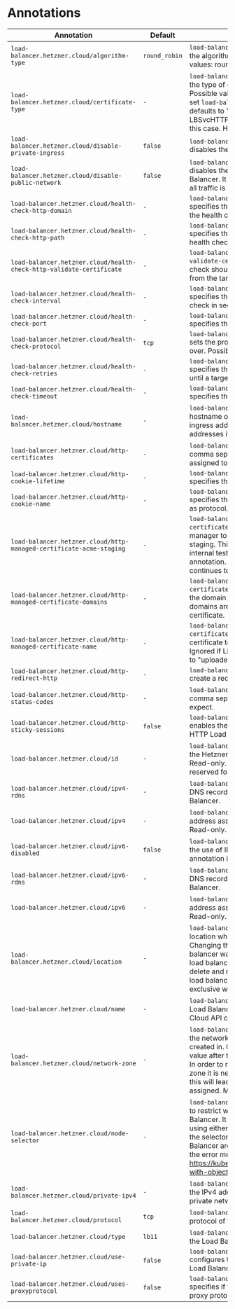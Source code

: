 # Annotations

| Annotation | Default | Description |
| --- | --- | --- |
| `load-balancer.hetzner.cloud/algorithm-type` | `round_robin` | `load-balancer.hetzner.cloud/algorithm-type` specifies the algorithm type of the Load Balancer. Possible values: round_robin, least_connections |
| `load-balancer.hetzner.cloud/certificate-type` | `-` | `load-balancer.hetzner.cloud/certificate-type` defines the type of certificate the Load Balancer should use. Possible values are "uploaded" and "managed". If not set `load-balancer.hetzner.cloud/certificate-type` defaults to "uploaded". LBSvcHTTPManagedCertificateDomains is ignored in this case. HTTPS only. |
| `load-balancer.hetzner.cloud/disable-private-ingress` | `false` | `load-balancer.hetzner.cloud/disable-private-ingress` disables the use of the private network for ingress. |
| `load-balancer.hetzner.cloud/disable-public-network` | `false` | `load-balancer.hetzner.cloud/disable-public-network` disables the public network of the Hetzner Cloud Load Balancer. It will still have a public network assigned, but all traffic is routed over the private network. |
| `load-balancer.hetzner.cloud/health-check-http-domain` | `-` | `load-balancer.hetzner.cloud/health-check-http-domain` specifies the domain we try to access when performing the health check. |
| `load-balancer.hetzner.cloud/health-check-http-path` | `-` | `load-balancer.hetzner.cloud/health-check-http-path` specifies the path we try to access when performing the health check. |
| `load-balancer.hetzner.cloud/health-check-http-validate-certificate` | `-` | `load-balancer.hetzner.cloud/health-check-http-validate-certificate` specifies whether the health check should validate the SSL certificate that comes from the target nodes. |
| `load-balancer.hetzner.cloud/health-check-interval` | `-` | `load-balancer.hetzner.cloud/health-check-interval` specifies the interval in which time we perform a health check in seconds. |
| `load-balancer.hetzner.cloud/health-check-port` | `-` | `load-balancer.hetzner.cloud/health-check-port` specifies the port the health check is be performed on. |
| `load-balancer.hetzner.cloud/health-check-protocol` | `tcp` | `load-balancer.hetzner.cloud/health-check-protocol` sets the protocol the health check should be performed over. Possible values: tcp, http, https |
| `load-balancer.hetzner.cloud/health-check-retries` | `-` | `load-balancer.hetzner.cloud/health-check-retries` specifies the number of time a health check is retried until a target is marked as unhealthy. |
| `load-balancer.hetzner.cloud/health-check-timeout` | `-` | `load-balancer.hetzner.cloud/health-check-timeout` specifies the timeout of a single health check. |
| `load-balancer.hetzner.cloud/hostname` | `-` | `load-balancer.hetzner.cloud/hostname` specifies the hostname of the Load Balancer. This will be used as ingress address instead of the Load Balancer IP addresses if specified. |
| `load-balancer.hetzner.cloud/http-certificates` | `-` | `load-balancer.hetzner.cloud/http-certificates` a comma separated list of IDs or Names of Certificates assigned to the service. HTTPS only. |
| `load-balancer.hetzner.cloud/http-cookie-lifetime` | `-` | `load-balancer.hetzner.cloud/http-cookie-lifetime` specifies the lifetime of the HTTP cookie. |
| `load-balancer.hetzner.cloud/http-cookie-name` | `-` | `load-balancer.hetzner.cloud/http-cookie-name` specifies the cookie name when using  HTTP or HTTPS as protocol. |
| `load-balancer.hetzner.cloud/http-managed-certificate-acme-staging` | `-` | `load-balancer.hetzner.cloud/http-managed-certificate-acme-staging` tells the cloud controller manager to create the certificate using Let's Encrypt staging. This annotation is exclusively for Hetzner internal testing purposes. Users should not use this annotation. There is no guarantee that it remains or continues to function as it currently functions. |
| `load-balancer.hetzner.cloud/http-managed-certificate-domains` | `-` | `load-balancer.hetzner.cloud/http-managed-certificate-domains` contains a comma separated list of the domain names of the managed certificate. All domains are used to create a single managed certificate. |
| `load-balancer.hetzner.cloud/http-managed-certificate-name` | `-` | `load-balancer.hetzner.cloud/http-managed-certificate-name` contains the name of the managed certificate to create by the Cloud Controller manager. Ignored if LBSvcHTTPCertificateType is missing or set to "uploaded". Optional. |
| `load-balancer.hetzner.cloud/http-redirect-http` | `-` | `load-balancer.hetzner.cloud/http-redirect-http` create a redirect from HTTP to HTTPS. HTTPS only. |
| `load-balancer.hetzner.cloud/http-status-codes` | `-` | `load-balancer.hetzner.cloud/http-status-codes` is a comma separated list of HTTP status codes which we expect. |
| `load-balancer.hetzner.cloud/http-sticky-sessions` | `false` | `load-balancer.hetzner.cloud/http-sticky-sessions` enables the sticky sessions feature of Hetzner Cloud HTTP Load Balancers. |
| `load-balancer.hetzner.cloud/id` | `-` | `load-balancer.hetzner.cloud/id` is the ID assigned to the Hetzner Cloud Load Balancer by the backend. Read-only. Deprecated: This annotation is not used. It is reserved for possible future use. |
| `load-balancer.hetzner.cloud/ipv4-rdns` | `-` | `load-balancer.hetzner.cloud/ipv4-rdns` is the reverse DNS record assigned to the IPv4 address of the Load Balancer. |
| `load-balancer.hetzner.cloud/ipv4` | `-` | `load-balancer.hetzner.cloud/ipv4` is the public IPv4 address assigned to the Load Balancer by the backend. Read-only. |
| `load-balancer.hetzner.cloud/ipv6-disabled` | `false` | `load-balancer.hetzner.cloud/ipv6-disabled` disables the use of IPv6 for the Load Balancer. Set this annotation if you use external-dns. |
| `load-balancer.hetzner.cloud/ipv6-rdns` | `-` | `load-balancer.hetzner.cloud/ipv6-rdns` is the reverse DNS record assigned to the IPv6 address of the Load Balancer. |
| `load-balancer.hetzner.cloud/ipv6` | `-` | `load-balancer.hetzner.cloud/ipv6` is the public IPv6 address assigned to the Load Balancer by the backend. Read-only. |
| `load-balancer.hetzner.cloud/location` | `-` | `load-balancer.hetzner.cloud/location` specifies the location where the Load Balancer will be created in. Changing the location to a different value after the load balancer was created has no effect. In order to move a load balancer to a different location it is necessary to delete and re-create it. Note, that this will lead to the load balancer getting new public IPs assigned. Mutually exclusive with LBNetworkZone. |
| `load-balancer.hetzner.cloud/name` | `-` | `load-balancer.hetzner.cloud/name` is the name of the Load Balancer. The name will be visible in the Hetzner Cloud API console. |
| `load-balancer.hetzner.cloud/network-zone` | `-` | `load-balancer.hetzner.cloud/network-zone` specifies the network zone where the Load Balancer will be created in. Changing the network zone to a different value after the load balancer was created has no effect.  In order to move a load balancer to a different network zone it is necessary to delete and re-create it. Note, that this will lead to the load balancer getting new public IPs assigned. Mutually exclusive with LBLocation. |
| `load-balancer.hetzner.cloud/node-selector` | `-` | `load-balancer.hetzner.cloud/node-selector` can be set to restrict which Nodes are added as targets to the Load Balancer. It accepts a Kubernetes label selector string, using either the set-based or equality-based formats. If the selector can not be parsed, the targets in the Load Balancer are not updated and an Event is created with the error message. Format: https://kubernetes.io/docs/concepts/overview/working-with-objects/labels/#label-selectors |
| `load-balancer.hetzner.cloud/private-ipv4` | `-` | `load-balancer.hetzner.cloud/private-ipv4` specifies the IPv4 address to assign to the load balancer in the private network that it's attached to. |
| `load-balancer.hetzner.cloud/protocol` | `tcp` | `load-balancer.hetzner.cloud/protocol` specifies the protocol of the service. Possible values: tcp, http, https |
| `load-balancer.hetzner.cloud/type` | `lb11` | `load-balancer.hetzner.cloud/type` specifies the type of the Load Balancer. |
| `load-balancer.hetzner.cloud/use-private-ip` | `false` | `load-balancer.hetzner.cloud/use-private-ip` configures the Load Balancer to use the private IP for Load Balancer server targets. |
| `load-balancer.hetzner.cloud/uses-proxyprotocol` | `false` | `load-balancer.hetzner.cloud/uses-proxyprotocol` specifies if the Load Balancer services should use the proxy protocol. |
